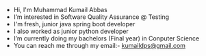 -  Hi, I'm Muhammad Kumail Abbas
-  I’m interested in Software Quality Assurance @ Testing
-  I'm fresh, junior java spring boot developer
-  I also worked as junior python developer
-  I’m currently doing my bachelors (Final year) in Conputer Science
-  You can reach me through my email:- kumaildps@gmail.com


<!---
MKumailAbbas/MKumailAbbas is a ✨ special ✨ repository because its `README.md` (this file) appears on your GitHub profile.
You can click the Preview link to take a look at your changes.
--->
